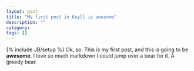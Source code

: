 ```yaml
---
layout: post
title: "My first post in Keyll is awesome"
description: ""
category: 
tags: []
---
```

{% include JB/setup %}
Ok, so. This is my first post, and this is going to be **awesome**. I love so much markdown I could jump over a bear for it. A greedy bear.
